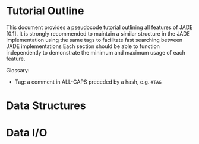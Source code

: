 # Tutorial Outline
This document provides a pseudocode tutorial outlining all features of JADE [0.1]. It is strongly recommended to maintain a similar structure in the JADE implementation using the same tags to facilitate fast searching between JADE implementations
Each section should be able to function independently to demonstrate the minimum and maximum usage of each feature.

Glossary:
- Tag: a comment in ALL-CAPS preceded by a hash, e.g. `#TAG`

# Data Structures

# Data I/O

# 
